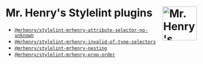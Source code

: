 # Mr. Henry's Stylelint plugins [<img src="https://wp.assets.sh/uploads/sites/2963/2021/09/mrhenry-gezicht-small.png" alt="Mr. Henry's logo." width="90" height="90" align="right">](https://www.mrhenry.be/)

- [`@mrhenry/stylelint-mrhenry-attribute-selector-no-unknown`](https://github.com/mrhenry/stylelint-mrhenry/tree/main/packages/attribute-selector-no-unknown#readme)
- [`@mrhenry/stylelint-mrhenry-invalid-of-type-selectors`](https://github.com/mrhenry/stylelint-mrhenry/tree/main/packages/invalid-of-type-selectors#readme)
- [`@mrhenry/stylelint-mrhenry-nesting`](https://github.com/mrhenry/stylelint-mrhenry/tree/main/packages/nesting#readme)
- [`@mrhenry/stylelint-mrhenry-prop-order`](https://github.com/mrhenry/stylelint-mrhenry/tree/main/packages/prop-order#readme)
